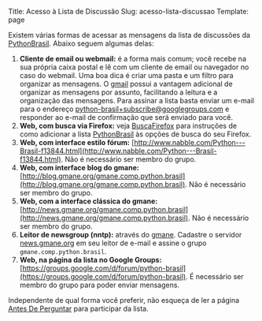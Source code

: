 Title: Acesso à Lista de Discussão
Slug: acesso-lista-discussao
Template: page

Existem várias formas de acessar as mensagens da lista de discussões da [PythonBrasil](python.org.br/python-brasil). Abaixo seguem algumas delas:

1. **Cliente de email ou webmail:** é a forma mais comum; você recebe na sua própria caixa postal e lê com um cliente de email ou navegador no caso do webmail. Uma boa dica é criar uma pasta e um filtro para organizar as mensagens. O [gmail](#www.gmail.com) possui a vantagem adicional de organizar as mensagens por assunto, facilitando a leitura e a organização das mensagens. Para assinar a lista basta enviar um e-mail para o endereço [python-brasil+subscribe@googlegroups.com](mailto:python-brasil+subscribe@googlegroups.com) e responder ao e-mail de confirmação que será enviado para você.
1. **Web, com busca via Firefox:** veja [BuscaFirefox](python.org.br/busca-firefox) para instruções de como adicionar a lista [PythonBrasil](#python.org.br/python-brasil) às opções de busca do seu Firefox.
1. **Web, com interface estilo fórum:** [http://www.nabble.com/Python---Brasil-f13844.html](http://www.nabble.com/Python---Brasil-f13844.html). Não é necessário ser membro do grupo.
1. **Web, com interface blog do gmane:** [http://blog.gmane.org/gmane.comp.python.brasil](http://blog.gmane.org/gmane.comp.python.brasil). Não é necessário ser membro do grupo.
1. **Web, com a interface clássica do gmane:** [http://news.gmane.org/gmane.comp.python.brasil](http://news.gmane.org/gmane.comp.python.brasil). Não é necessário ser membro do grupo.
1. **Leitor de newsgroup (nntp):** através do [gmane](http://www.gmane.org/). Cadastre o servidor [news.gmane.org](nntp://news.gmane.org) em seu leitor de e-mail e assine o grupo `gmane.comp.python.brasil`.
1. **Web, na página da lista no Google Groups:** [https://groups.google.com/d/forum/python-brasil](https://groups.google.com/d/forum/python-brasil). É necessário ser membro do grupo para poder enviar mensagens.

Independente de qual forma você preferir, não esqueça de ler a página [Antes De Perguntar](python.org.br/antes-de-perguntar) para participar da lista.
